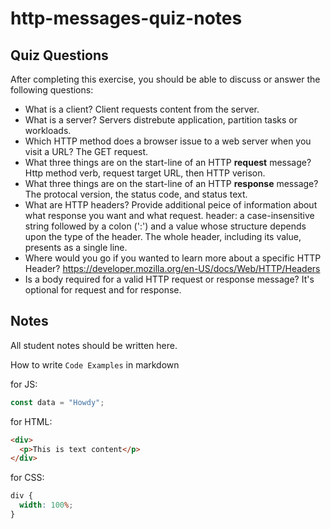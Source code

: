 # http-messages-quiz-notes

## Quiz Questions

After completing this exercise, you should be able to discuss or answer the following questions:

- What is a client?
 Client requests content from the server.
- What is a server?
Servers distrebute application, partition tasks or workloads.
- Which HTTP method does a browser issue to a web server when you visit a URL?
The GET request.
- What three things are on the start-line of an HTTP **request** message?
Http method verb, request target URL, then HTTP verison.
- What three things are on the start-line of an HTTP **response** message?
The protocal version, the status code, and status text.
- What are HTTP headers?
Provide additional peice of information about what response you want and what request.
header: a case-insensitive string followed by a colon (':') and a value whose structure depends upon the type of the header. The whole header, including its value, presents as a single line.
- Where would you go if you wanted to learn more about a specific HTTP Header?
https://developer.mozilla.org/en-US/docs/Web/HTTP/Headers
- Is a body required for a valid HTTP request or response message?
It's optional for request and for response.
## Notes

All student notes should be written here.


How to write `Code Examples` in markdown

for JS:

```javascript
const data = "Howdy";
```

for HTML:

```html
<div>
  <p>This is text content</p>
</div>
```

for CSS:

```css
div {
  width: 100%;
}
```
